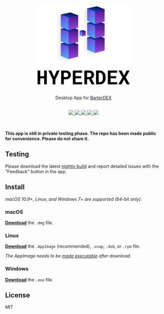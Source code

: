 <div align="center">
	<br>
	<img src="media/Logo-Black-Text.png" height="260">
	<br>
	<br>
	<p>Desktop App for <a href="https://barterdex.supernet.org">BarterDEX</a></p>
	<br>
	<a title="Downloads" href="https://github.com/atomiclabs/hyperdex/releases/latest">
		<img src="https://img.shields.io/github/downloads/atomiclabs/hyperdex/total.svg">
	</a>
	<a title="Crowdin" target="_blank" href="https://crowdin.com/project/hyperdex">
		<img src="https://d322cqt584bo4o.cloudfront.net/hyperdex/localized.svg">
	</a>
	<a title="MIT License" href="LICENSE">
		<img src="https://img.shields.io/github/license/atomiclabs/hyperdex.svg">
	</a>
	<a title="Keybase" target="_blank" href="https://keybase.io/hyperdex">
		<img src="https://badgen.net/keybase/pgp/hyperdex">
	</a>
	<a href="Follow on Twitter" href="https://twitter.com/HyperDEXApp">
		<img src="https://img.shields.io/twitter/follow/HyperDexApp.svg?style=social&label=Follow">
	</a>
	<br>
	<br>
	<br>
</div>

**This app is still in private testing phase. The repo has been made public for convenience. Please do not share it.**

## Testing

Please download the latest [nightly build](https://github.com/atomiclabs/hyperdex-nightlies/releases/latest) and report detailed issues with the "Feedback" button in the app.

## Install

*macOS 10.9+, Linux, and Windows 7+ are supported (64-bit only).*

### macOS

[**Download**](https://github.com/atomiclabs/hyperdex/releases/latest) the `.dmg` file.

### Linux

[**Download**](https://github.com/atomiclabs/hyperdex/releases/latest) the `.AppImage` (recommended), `.snap`, `.deb`, or `.rpm` file.

*The AppImage needs to be [made executable](http://discourse.appimage.org/t/how-to-make-an-appimage-executable/80) after download.*

### Windows

[**Download**](https://github.com/atomiclabs/hyperdex/releases/latest) the `.exe` file.


## License

MIT
